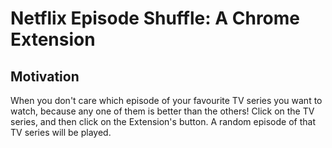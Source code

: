 # Netflix Episode Shuffle: A Chrome Extension

## Motivation

When you don't care which episode of your favourite TV series you want to watch, because any one of them is better than the others! Click on the TV series, and then click on the Extension's button. A random episode of that TV series will be played.